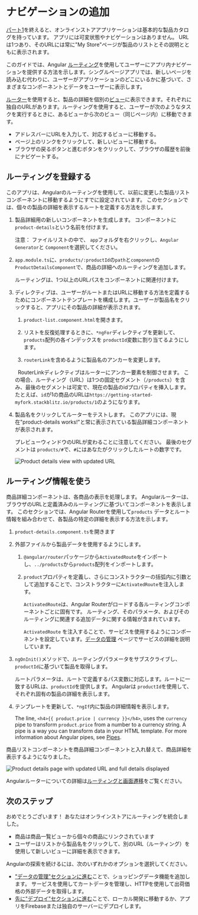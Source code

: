 # ナビゲーションの追加

[パート1](start "Get started with a basic Angular app")を終えると、オンラインストアアプリケーションは基本的な製品カタログを持っています。
アプリには可変状態やナビゲーションはありません。
URLは1つあり、そのURLには常に"My Store"ページが製品のリストとその説明とともに表示されます。

このガイドでは、Angular [ルーティング](guide/glossary#router "Router definition")を使用してユーザーにアプリ内ナビゲーションを提供する方法を示します。シングルページアプリでは、新しいページを読み込む代わりに、ユーザーがアプリケーションのどこにいるかに基づいて、さまざまなコンポーネントとデータをユーザーに表示します。

[ルーター](guide/glossary#router "Router definition")を使用すると、製品の詳細を個別の[ビュー](guide/glossary#view "View definition")に表示できます。それぞれに独自のURLがあります。ルーティングを使用すると、ユーザーが次のようなタスクを実行するときに、あるビューから次のビュー（同じページ内）に移動できます。

* アドレスバーにURLを入力して、対応するビューに移動する。
* ページ上のリンクをクリックして、新しいビューに移動する。
* ブラウザの戻るボタンと進むボタンをクリックして、ブラウザの履歴を前後にナビゲートする。

## ルーティングを登録する

このアプリは、Angularのルーティングを使用して、以前に変更した製品リストコンポーネントに移動するようにすでに設定されています。 このセクションでは、個々の製品の詳細を表示するルートを定義する方法を示します。

1. 製品詳細用の新しいコンポーネントを生成します。 コンポーネントに `product-details`という名前を付けます。

    注意： ファイルリストの中で、 `app`フォルダを右クリックし、`Angular Generator`と `Component`を選択してください。

1. `app.module.ts`に、`products/:productId`の`path`と`component`の`ProductDetailsComponent`で、商品の詳細へのルーティングを追加します。

    <code-example header="src/app/app.module.ts" path="getting-started/src/app/app.module.ts" region="product-details-route">
    </code-example>

    ルーティングは、1つ以上のURLパスをコンポーネントに関連付けます。

1. ディレクティブは、ユーザーがルートまたはURLに移動する方法を定義するためにコンポーネントテンプレートを構成します。ユーザーが製品名をクリックすると、アプリにその製品の詳細が表示されます。

    1. `product-list.component.html`を開きます。

    1. リストを反復処理するときに、`*ngFor`ディレクティブを更新して、` products`配列の各インデックスを `productId`変数に割り当てるようにします。

    1. `routerLink`を含めるように製品名のアンカーを変更します。

    <code-example header="src/app/product-list/product-list.component.html" path="getting-started/src/app/product-list/product-list.component.html" region="router-link">
    </code-example>

      RouterLinkディレクティブはルーターにアンカー要素を制御させます。 この場合、ルーティング（URL）は1つの固定セグメント（`/products`）を含み、最後のセグメントは可変で、現在の製品のidプロパティを挿入します。 たとえば、`id`が1の商品のURLは`https://getting-started-myfork.stackblitz.io/products/1`のようになります。

1. 製品名をクリックしてルーターをテストします。 このアプリには、現在"product-details works!"と常に表示されている製品詳細コンポーネントが表示されます。

    プレビューウィンドウのURLが変わることに注意してください。 最後のセグメントは `products/#`で、`#`にはあなたがクリックしたルートの数字です。

    <div class="lightbox">
      <img src="generated/images/guide/start/product-details-works.png" alt="Product details view with updated URL">
    </div>



## ルーティング情報を使う

商品詳細コンポーネントは、各商品の表示を処理します。 Angularルーターは、ブラウザのURLと定義済みのルーティングに基づいてコンポーネントを表示します。 このセクションでは、Angular Routerを使用して`products` データとルート情報を組み合わせて、各製品の特定の詳細を表示する方法を示します。

1. `product-details.component.ts`を開きます

1. 外部ファイルから製品データを使用するようにします。

    1. `@angular/router`パッケージから`ActivatedRoute`をインポートし、`../products`から`products`配列をインポートします。

        <code-example header="src/app/product-details/product-details.component.ts" path="getting-started/src/app/product-details/product-details.component.1.ts" region="imports">
        </code-example>

    1. `product`プロパティを定義し、さらにコンストラクターの括弧内に引数として追加することで、コンストラクターに`ActivatedRoute`を注入します。

        <code-example header="src/app/product-details/product-details.component.ts" path="getting-started/src/app/product-details/product-details.component.1.ts" region="props-methods">
        </code-example>

        `ActivatedRoute`は、Angular Routerがロードする各ルーティングコンポーネントごとに固有です。
        ルーティング、そのパラメータ、およびそのルーティングに関連する追加データに関する情報が含まれています。

        `ActivatedRoute` を注入することで、サービスを使用するようにコンポーネントを設定しています。[データの管理](start/start-data "Try it: Managing Data") ページでサービスの詳細を説明しています。


1. `ngOnInit()`メソッドで、ルーティングパラメータをサブスクライブし、`productId`に基づいて製品を取得します。

    <code-example path="getting-started/src/app/product-details/product-details.component.1.ts" header="src/app/product-details/product-details.component.ts" region="get-product">
    </code-example>

    ルートパラメータは、ルートで定義するパス変数に対応します。ルートに一致するURLは、`productId`を提供します。 Angularは `productId`を使用して、それぞれ固有の製品の詳細を表示します。

1. テンプレートを更新して、`*ngIf`内に製品の詳細情報を表示します。

    <code-example header="src/app/product-details/product-details.component.html" path="getting-started/src/app/product-details/product-details.component.html" region="details">
    </code-example>

    <div class="alert is-helpful">

    The line, `<h4>{{ product.price | currency }}</h4>`, uses the `currency` pipe to transform `product.price` from a number to a currency string. A pipe is a way you can transform data in your HTML template. For more information about Angular pipes, see [Pipes](guide/pipes "Pipes").

    </div>


商品リストコンポーネントを商品詳細コンポーネントと入れ替えて、商品詳細を表示するようになりました。

<div class="lightbox">
  <img src="generated/images/guide/start/product-details-routed.png" alt="Product details page with updated URL and full details displayed">
</div>



<div class="alert is-helpful">

Angularルーターについての詳細は[ルーティングと画面遷移](guide/router "ルーティングと画面遷移ガイド")をご覧ください。

</div>


## 次のステップ

おめでとうございます！ あなたはオンラインストアにルーティングを統合しました。

* 商品は商品一覧ビューから個々の商品にリンクされています
* ユーザーはリストから製品名をクリックして、別のURL（ルーティング）を使用して新しいビューに詳細を表示できます。

Angularの探索を続けるには、次のいずれかのオプションを選択してください。
* ["データの管理"セクションに進む](start/start-data "Try it: Managing Data")ことで、ショッピングデータ機能を追加します。 サービスを使用してカートデータを管理し、HTTPを使用して出荷価格の外部データを取得します。
* [先に"デプロイ"セクションに進む](start/start-deployment "Try it: Deployment")ことで、ローカル開発に移動するか、アプリをFirebaseまたは独自のサーバーにデプロイします。
